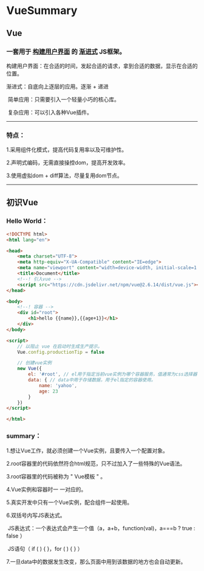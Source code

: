 # VueSummary

## Vue

### 一套用于 <u>构建用户界面</u> 的 <u>渐进式</u> JS框架。

构建用户界面：在合适的时间，发起合适的请求，拿到合适的数据，显示在合适的位置。

渐进式：自底向上逐层的应用。逐渐 + 递进

​		      简单应用：只需要引入一个轻量小巧的核心库。

​			  复杂应用：可以引入各种Vue插件。

------

### 特点：

1.采用组件化模式，提高代码复用率以及可维护性。

2.声明式编码，无需直接操控dom，提高开发效率。

3.使用虚拟dom + diff算法，尽量复用dom节点。

------

## 初识Vue

### Hello World：

```html
<!DOCTYPE html>
<html lang="en">

<head>
    <meta charset="UTF-8">
    <meta http-equiv="X-UA-Compatible" content="IE=edge">
    <meta name="viewport" content="width=device-width, initial-scale=1.0">
    <title>Document</title>
    <!--! 引入vue -->
    <script src="https://cdn.jsdelivr.net/npm/vue@2.6.14/dist/vue.js"></script>
</head>

<body>
    <!--! 容器 -->
    <div id="root">
        <h1>hello {{name}},{{age+1}}</h1>
    </div>
</body>

<script>
    // 以阻止 vue 在启动时生成生产提示。
    Vue.config.productionTip = false

    // 创建vue实例
    new Vue({
        el: '#root', // el用于指定当前vue实例为哪个容器服务，值通常为css选择器字符串。
        data: { // data中用于存储数据，用于el指定的容器使用。
            name: 'yahoo',
            age: 23
        }
    })
</script>

</html>
```

### summary：

1.想让Vue工作，就必须创建一个Vue实例，且要传入一个配置对象。

2.root容器里的代码依然符合html规范，只不过加入了一些特殊的Vue语法。

3.root容器里的代码被称为 " Vue模板 " 。

4.Vue实例和容器时一 一对应的。

5.真实开发中只有一个Vue实例，配合组件一起使用。

6.双括号内写JS表达式。

​		JS表达式：一个表达式会产生一个值（a，a+b，function(val)，a===b ? true : false ）

​		JS语句（ if ( ) { }，for ( ) { } ）

7.一旦data中的数据发生改变，那么页面中用到该数据的地方也会自动更新。

